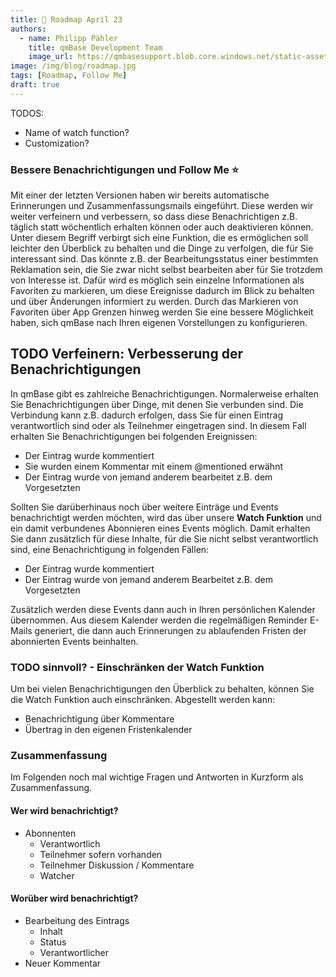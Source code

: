 ```yaml
---
title: 🐇 Roadmap April 23
authors:
  - name: Philipp Pähler
    title: qmBase Development Team
    image_url: https://qmbasesupport.blob.core.windows.net/static-assets/img/persons/paehler_round.png
image: /img/blog/roadmap.jpg
tags: [Roadmap, Follow Me]
draft: true
---
```


TODOS:

- Name of watch function?
- Customization?

### Bessere Benachrichtigungen und Follow Me ⭐​

Mit einer der letzten Versionen haben wir bereits automatische Erinnerungen und Zusammenfassungsmails eingeführt.
Diese werden wir weiter verfeinern und verbessern, so dass diese Benachrichtigen z.B. täglich statt wöchentlich erhalten können oder auch deaktivieren können.
Unter diesem Begriff verbirgt sich eine Funktion, die es ermöglichen soll leichter den Überblick zu behalten und die Dinge zu verfolgen, die für Sie interessant sind.
Das könnte z.B. der Bearbeitungsstatus einer bestimmten Reklamation sein, die Sie zwar nicht selbst bearbeiten aber für Sie trotzdem von Interesse ist.
Dafür wird es möglich sein einzelne Informationen als Favoriten zu markieren, um diese Ereignisse dadurch im Blick zu behalten und über Änderungen informiert zu werden.
Durch das Markieren von Favoriten über App Grenzen hinweg werden Sie eine bessere Möglichkeit haben, sich qmBase nach Ihren eigenen Vorstellungen zu konfigurieren.

## TODO Verfeinern: Verbesserung der Benachrichtigungen

In qmBase gibt es zahlreiche Benachrichtigungen. Normalerweise erhalten Sie Benachrichtigungen über Dinge, mit denen Sie verbunden sind.
Die Verbindung kann z.B. dadurch erfolgen, dass Sie für einen Eintrag verantwortlich sind oder als Teilnehmer eingetragen sind.
In diesem Fall erhalten Sie Benachrichtigungen bei folgenden Ereignissen:

- Der Eintrag wurde kommentiert
- Sie wurden einem Kommentar mit einem @mentioned erwähnt
- Der Eintrag wurde von jemand anderem bearbeitet z.B. dem Vorgesetzten

Sollten Sie darüberhinaus noch über weitere Einträge und Events benachrichtigt werden möchten, wird das über unsere **Watch Funktion** und ein damit verbundenes Abonnieren eines Events möglich.
Damit erhalten Sie dann zusätzlich für diese Inhalte, für die Sie nicht selbst verantwortlich sind, eine Benachrichtigung in folgenden Fällen:

- Der Eintrag wurde kommentiert
- Der Eintrag wurde von jemand anderem Bearbeitet z.B. dem Vorgesetzten

Zusätzlich werden diese Events dann auch in Ihren persönlichen Kalender übernommen.
Aus diesem Kalender werden die regelmäßigen Reminder E-Mails generiert, die dann auch Erinnerungen zu ablaufenden Fristen der abonnierten Events beinhalten.

### TODO sinnvoll? - Einschränken der Watch Funktion

Um bei vielen Benachrichtigungen den Überblick zu behalten, können Sie die Watch Funktion auch einschränken.
Abgestellt werden kann:

- Benachrichtigung über Kommentare
- Übertrag in den eigenen Fristenkalender

### Zusammenfassung

Im Folgenden noch mal wichtige Fragen und Antworten in Kurzform als Zusammenfassung.

#### Wer wird benachrichtigt?

- Abonnenten
  - Verantwortlich
  - Teilnehmer sofern vorhanden
  - Teilnehmer Diskussion / Kommentare
  - Watcher

#### Worüber wird benachrichtigt?

- Bearbeitung des Eintrags
  - Inhalt
  - Status
  - Verantwortlicher
- Neuer Kommentar
